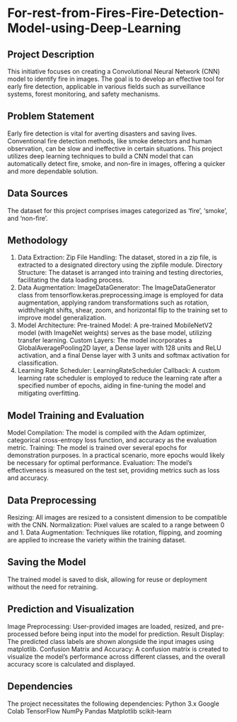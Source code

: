 # For-rest-from-Fires-Fire-Detection-Model-using-Deep-Learning
## Project Description
This initiative focuses on creating a Convolutional Neural Network (CNN) model to identify fire in images. The goal is to develop an effective tool for early fire detection, applicable in various fields such as surveillance systems, forest monitoring, and safety mechanisms.

## Problem Statement
Early fire detection is vital for averting disasters and saving lives. Conventional fire detection methods, like smoke detectors and human observation, can be slow and ineffective in certain situations. This project utilizes deep learning techniques to build a CNN model that can automatically detect fire, smoke, and non-fire in images, offering a quicker and more dependable solution.

## Data Sources
The dataset for this project comprises images categorized as ‘fire’, ‘smoke’, and ‘non-fire’.

## Methodology
1. Data Extraction:
Zip File Handling: The dataset, stored in a zip file, is extracted to a designated directory using the zipfile module.
Directory Structure: The dataset is arranged into training and testing directories, facilitating the data loading process.
2. Data Augmentation:
ImageDataGenerator: The ImageDataGenerator class from tensorflow.keras.preprocessing.image is employed for data augmentation, applying random transformations such as rotation, width/height shifts, shear, zoom, and horizontal flip to the training set to improve model generalization.
3. Model Architecture:
Pre-trained Model: A pre-trained MobileNetV2 model (with ImageNet weights) serves as the base model, utilizing transfer learning.
Custom Layers: The model incorporates a GlobalAveragePooling2D layer, a Dense layer with 128 units and ReLU activation, and a final Dense layer with 3 units and softmax activation for classification.
4. Learning Rate Scheduler:
LearningRateScheduler Callback: A custom learning rate scheduler is employed to reduce the learning rate after a specified number of epochs, aiding in fine-tuning the model and mitigating overfitting.

## Model Training and Evaluation
Model Compilation: The model is compiled with the Adam optimizer, categorical cross-entropy loss function, and accuracy as the evaluation metric.
Training: The model is trained over several epochs for demonstration purposes. In a practical scenario, more epochs would likely be necessary for optimal performance.
Evaluation: The model’s effectiveness is measured on the test set, providing metrics such as loss and accuracy.

## Data Preprocessing
Resizing: All images are resized to a consistent dimension to be compatible with the CNN.
Normalization: Pixel values are scaled to a range between 0 and 1.
Data Augmentation: Techniques like rotation, flipping, and zooming are applied to increase the variety within the training dataset.

## Saving the Model
The trained model is saved to disk, allowing for reuse or deployment without the need for retraining.

## Prediction and Visualization
Image Preprocessing: User-provided images are loaded, resized, and pre-processed before being input into the model for prediction.
Result Display: The predicted class labels are shown alongside the input images using matplotlib.
Confusion Matrix and Accuracy: A confusion matrix is created to visualize the model’s performance across different classes, and the overall accuracy score is calculated and displayed.

## Dependencies
The project necessitates the following dependencies:
Python 3.x
Google Colab
TensorFlow
NumPy
Pandas
Matplotlib
scikit-learn

   
